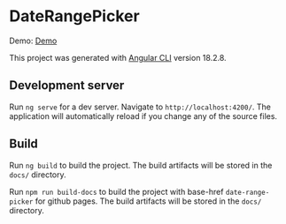 # DateRangePicker

Demo: [Demo](https://shailesh1297.github.io/date-range-picker/)

This project was generated with [Angular CLI](https://github.com/angular/angular-cli) version 18.2.8.

## Development server

Run `ng serve` for a dev server. Navigate to `http://localhost:4200/`. The application will automatically reload if you change any of the source files.

## Build
Run `ng build` to build the project. The build artifacts will be stored in the `docs/` directory.

Run `npm run build-docs` to build the project with base-href `date-range-picker` for github pages. The build artifacts will be stored in the `docs/` directory.


